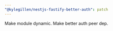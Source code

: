 ```yaml
---
"@kylegillen/nestjs-fastify-better-auth": patch
---
```


Make module dynamic. Make better auth peer dep.
